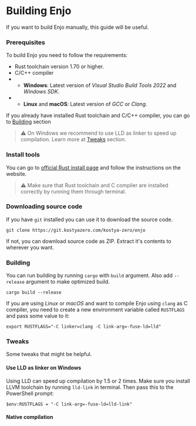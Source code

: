 # Building Enjo

If you want to build Enjo manually, this guide will be useful.

### Prerequisites

To build Enjo you need to follow the requirements:

- Rust toolchain version 1.70 or higher.
- C/C++ compiler
- - **Windows**: Latest version of *Visual Studio Build Tools 2022* and *Windows SDK*.
- - **Linux** and **macOS**: Latest version of *GCC* or *Clang*.

If you already have installed Rust toolchain and C/C++ compiler, you can go to [Building](#building) section

> ⚠️ On Windows we recommend to use LLD as linker to speed up compilation. Learn more at [Tweaks](#tweaks) section.

### Install tools

You can go to [official Rust install page](https://www.rust-lang.org/tools/install) and follow the instructions on the website.

> ⚠️ Make sure that Rust toolchain and C compiler are installed correctly by running them through terminal.

### Downloading source code

If you have `git` installed you can use it to download the source code.

```shell
git clone https://git.kostyazero.com/kostya-zero/enjo
```

If not, you can download source code as ZIP. Extract it's contents to wherever you want.

### Building

You can run building by running `cargo` with `build` argument. Also add `--release` argument to make optimized build.

```shell
cargo build --release
```

If you are using *Linux* or *macOS* and want to compile Enjo using `clang` as C compiler, you need to create a new environment variable called `RUSTFLAGS` and pass some value to it:

```shell
export RUSTFLAGS="-C linker=clang -C link-arg=-fuse-ld=lld"
```

### Tweaks

Some tweaks that might be helpful.

#### Use LLD as linker on Windows

Using LLD can speed up compilation by 1.5 or 2 times. Make sure you install LLVM toolchain by running `lld-link` in terminal. Then pass this to the PowerShell prompt:

```pwsh
$env:RUSTFLAGS = "-C link-arg=-fuse-ld=lld-link"
```

#### Native compilation